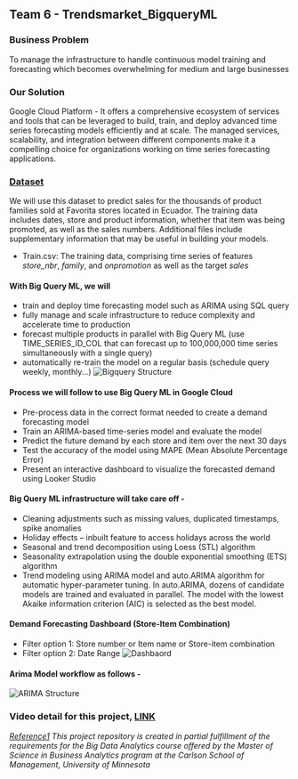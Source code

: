 ## Team 6 - Trendsmarket_BigqueryML

### Business Problem

To manage the infrastructure to handle continuous model training and forecasting which becomes overwhelming for medium and large businesses

### Our Solution

Google Cloud Platform - It offers a comprehensive ecosystem of services and tools that can be leveraged to build, train, and deploy advanced time series forecasting models efficiently and at scale. The managed services, scalability, and integration between different components make it a compelling choice for organizations working on time series forecasting applications.

### [Dataset](<https://www.kaggle.com/competitions/store-sales-time-series-forecasting/data>)
We will use this dataset to predict sales for the thousands of product families sold at Favorita stores located in Ecuador. The training data includes dates, store and product information, whether that item was being promoted, as well as the sales numbers. Additional files include supplementary information that may be useful in building your models.
- Train.csv: The training data, comprising time series of features *store_nbr*, *family*, and *onpromotion* as well as the target *sales*


#### With Big Query ML, we will

- train and deploy time forecasting model such as ARIMA using SQL query
- fully manage and scale infrastructure to reduce complexity and accelerate time to production
- forecast multiple products in parallel with Big Query ML (use TIME_SERIES_ID_COL that can forecast up to 100,000,000 time series simultaneously with a single query)
- automatically re-train the model on a regular basis (schedule query weekly, monthly...)
![Bigquery Structure](https://github.com/Cheng-Jessica/Trendsmarket_BigqueryML/blob/main/google_bigquery_structure.jpg)


#### Process we will follow to use Big Query ML in Google Cloud
- Pre-process data in the correct format needed to create a demand forecasting model
- Train an ARIMA-based time-series model and evaluate the model
- Predict the future demand by each store and item over the next 30 days
- Test the accuracy of the model using MAPE (Mean Absolute Percentage Error)
- Present an interactive dashboard to visualize the forecasted demand using Looker Studio

#### Big Query ML infrastructure will take care off -
- Cleaning adjustments such as missing values, duplicated timestamps, spike anomalies
- Holiday effects – inbuilt feature to access holidays across the world
- Seasonal and trend decomposition using Loess (STL) algorithm
- Seasonality extrapolation using the double exponential smoothing (ETS) algorithm
- Trend modeling using ARIMA model and auto.ARIMA algorithm for automatic hyper-parameter tuning. In auto.ARIMA, dozens of candidate models are trained and evaluated in parallel. The model with the lowest Akaike information criterion (AIC) is selected as the best model.

#### Demand Forecasting Dashboard (Store-Item Combination)
- Filter option 1: Store number or Item name or Store-item combination
- Filter option 2: Date Range
![Dashbaord](https://github.com/Cheng-Jessica/Trendsmarket_BigqueryML/blob/main/Step3%20_Dashbaord.jpg)

#### Arima Model workflow as follows -
![ARIMA Structure](https://github.com/Cheng-Jessica/Trendsmarket_BigqueryML/blob/main/arima_structure.jpg)

### Video detail for this project, [LINK](<https://www.youtube.com/watch?v=6MRux_sKrtA&ab_channel=MSBA_Team>)

*[Reference1](<https://cloud.google.com/blog/topics/developers-practitioners/how-build-demand-forecasting-models-bigquery-ml>)*
*This project repository is created in partial fulfillment of the requirements for the Big Data Analytics course offered by the Master of Science in Business Analytics program at the Carlson School of Management, University of Minnesota*

